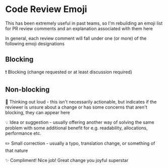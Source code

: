 # Code Review Emoji

This has been extremely useful in past teams, so I'm rebuilding an emoji list for PR review comments and an explanation associated with them here

In general, each review comment will fall under one (or more) of the following emoji designations

## Blocking

:exclamation: Blocking (change requested or at least discussion required)

## Non-blocking

:thought_balloon: Thinking out loud - this isn't necessarily actionable, but indicates if the reviewer is unsure about a change or has some concerns that aren't blocking, they can appear here

:bulb: Idea or suggestion - usually offering another way of solving the same problem with some additional benefit for e.g. readability, allocations, performance etc.

:pencil2: Small correction - usually a typo, translation change, or something of that nature

:sparkles: Compliment! Nice job! Great change you joyful superstar
